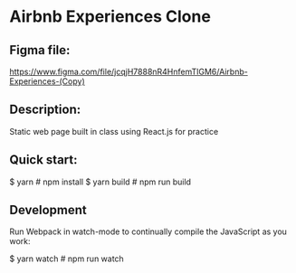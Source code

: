 # Airbnb Experiences Clone

## Figma file:
https://www.figma.com/file/jcqjH7888nR4HnfemTlGM6/Airbnb-Experiences-(Copy)

## Description:
Static web page built in class using React.js for practice

## Quick start:
$ yarn # npm install
$ yarn build # npm run build

## Development
Run Webpack in watch-mode to continually compile the JavaScript as you work:

$ yarn watch # npm run watch
